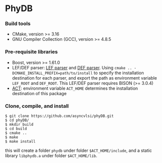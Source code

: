 # PhyDB

### Build tools
* CMake, version >= 3.16
* GNU Compiler Collection (GCC), version >= 4.8.5

### Pre-requisite libraries
* Boost, version >= 1.61.0
* LEF/DEF parser: [LEF parser](https://github.com/The-OpenROAD-Project/lef) and [DEF parser](https://github.com/The-OpenROAD-Project/def). Using `cmake .. -DCMAKE_INSTALL_PREFIX=path/to/install` to specify the installation destination for each parser, and export the path as environment variable `LEF_ROOT` and `DEF_ROOT`. This LEF/DEF parser requires BISON (>= 3.0.4)
* [ACT](https://github.com/asyncvlsi/act): environment variable `ACT_HOME` determines the installation destination of this package

### Clone, compile, and install
    $ git clone https://github.com/asyncvlsi/phyDB.git
    $ cd phyDB/
    $ mkdir build
    $ cd build
    $ cmake ..
    $ make
    $ make install
this will create a folder `phydb` under folder `$ACT_HOME/include`, and a static library `libphydb.a` under folder `$ACT_HOME/lib`.
    
